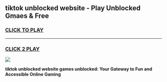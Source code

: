 
## tiktok unblocked website - Play Unblocked Gmaes & Free
<h3>
<a href="https://news.freeplayer.one?title=tiktok_unblocked_website&ref=16F">CLICK TO PLAY</a></h3>
<hr>

<h3>
<a href="https://news.freeplayer.one?title=tiktok_unblocked_website&ref=16F">CLICK 2 PLAY</a>
  
</h3>

<a href="https://news.freeplayer.one?title=tiktok_unblocked_website&ref=16F/"><img src="https://clearcache.store/games.png"></a>


**tiktok unblocked website games unblocked: Your Gateway to Fun and Accessible Online Gaming**

